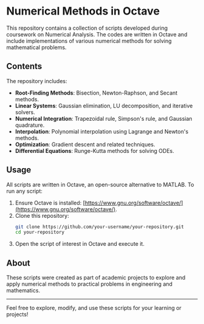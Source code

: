 
# Numerical Methods in Octave

This repository contains a collection of scripts developed during coursework on Numerical Analysis. The codes are written in Octave and include implementations of various numerical methods for solving mathematical problems.

## Contents

The repository includes:
- **Root-Finding Methods**: Bisection, Newton-Raphson, and Secant methods.
- **Linear Systems**: Gaussian elimination, LU decomposition, and iterative solvers.
- **Numerical Integration**: Trapezoidal rule, Simpson's rule, and Gaussian quadrature.
- **Interpolation**: Polynomial interpolation using Lagrange and Newton's methods.
- **Optimization**: Gradient descent and related techniques.
- **Differential Equations**: Runge-Kutta methods for solving ODEs.

## Usage

All scripts are written in Octave, an open-source alternative to MATLAB. To run any script:
1. Ensure Octave is installed: [https://www.gnu.org/software/octave/](https://www.gnu.org/software/octave/).
2. Clone this repository:
   ```bash
   git clone https://github.com/your-username/your-repository.git
   cd your-repository
   ```
3. Open the script of interest in Octave and execute it.

## About

These scripts were created as part of academic projects to explore and apply numerical methods to practical problems in engineering and mathematics.

---

Feel free to explore, modify, and use these scripts for your learning or projects!
